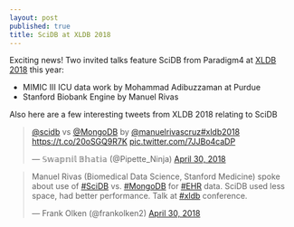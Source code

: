```yaml
---
layout: post
published: true
title: SciDB at XLDB 2018
---
```

Exciting news! Two invited talks feature SciDB from Paradigm4 at [XLDB 2018](https://conf.slac.stanford.edu/xldb2018/agenda) this year:

- MIMIC III ICU data work by Mohammad Adibuzzaman at Purdue
- Stanford Biobank Engine by Manuel Rivas

Also here are a few interesting tweets from XLDB 2018 relating to SciDB

<blockquote class="twitter-tweet" data-lang="en"><p lang="es" dir="ltr"><a href="https://twitter.com/scidb?ref_src=twsrc%5Etfw">@scidb</a> vs <a href="https://twitter.com/MongoDB?ref_src=twsrc%5Etfw">@MongoDB</a> by <a href="https://twitter.com/manuelrivascruz?ref_src=twsrc%5Etfw">@manuelrivascruz</a><a href="https://twitter.com/hashtag/xldb2018?src=hash&amp;ref_src=twsrc%5Etfw">#xldb2018</a> <a href="https://t.co/20oSGQ9R7K">https://t.co/20oSGQ9R7K</a> <a href="https://t.co/7JJBo4caDP">pic.twitter.com/7JJBo4caDP</a></p>&mdash; 𝕊𝕨𝕒𝕡𝕟𝕚𝕝 𝔹𝕙𝕒𝕥𝕚𝕒 (@Pipette_Ninja) <a href="https://twitter.com/Pipette_Ninja/status/991004162413375488?ref_src=twsrc%5Etfw">April 30, 2018</a></blockquote>
<script async src="https://platform.twitter.com/widgets.js" charset="utf-8"></script>

<blockquote class="twitter-tweet" data-lang="en"><p lang="en" dir="ltr">Manuel Rivas (Biomedical Data Science, Stanford Medicine) spoke about use of <a href="https://twitter.com/hashtag/SciDB?src=hash&amp;ref_src=twsrc%5Etfw">#SciDB</a> vs. <a href="https://twitter.com/hashtag/MongoDB?src=hash&amp;ref_src=twsrc%5Etfw">#MongoDB</a>  for <a href="https://twitter.com/hashtag/EHR?src=hash&amp;ref_src=twsrc%5Etfw">#EHR</a> data.  SciDB used less space, had better performance.  Talk at <a href="https://twitter.com/hashtag/xldb?src=hash&amp;ref_src=twsrc%5Etfw">#xldb</a> conference.</p>&mdash; Frank Olken (@frankolken2) <a href="https://twitter.com/frankolken2/status/991005172561137667?ref_src=twsrc%5Etfw">April 30, 2018</a></blockquote>
<script async src="https://platform.twitter.com/widgets.js" charset="utf-8"></script>
